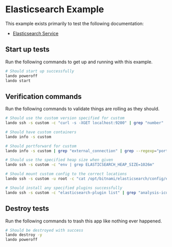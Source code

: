 Elasticsearch Example
=====================

This example exists primarily to test the following documentation:

* [Elasticsearch Service](https://docs.devwithlando.io/tutorials/elasticsearch.html)

Start up tests
--------------

Run the following commands to get up and running
with this example.

```bash
# Should start up successfully
lando poweroff
lando start
```

Verification commands
---------------------

Run the following commands to validate things are rolling as they should.

```bash
# Should use the custom version specified for custom
lando ssh -s custom -c "curl -s -XGET localhost:9200" | grep "number" | grep "7."

# Should have custom containers
lando info -s custom

# Should portforward for custom
lando info -s custom | grep "external_connection" | grep --regexp="port: '\d*'" || echo $? | grep 1

# Should use the specified heap size when given
lando ssh -s custom -c "env | grep ELASTICSEARCH_HEAP_SIZE=1026m"

# Should mount custom config to the correct locations
lando ssh -s custom -u root -c "cat /opt/bitnami/elasticsearch/config/elasticsearch.yml" | grep "name: bespincustom"

# Should install any specified plugins successfully
lando ssh -s custom -c "elasticsearch-plugin list" | grep "analysis-icu"
```

Destroy tests
-------------

Run the following commands to trash this app like nothing ever happened.

```bash
# Should be destroyed with success
lando destroy -y
lando poweroff
```

